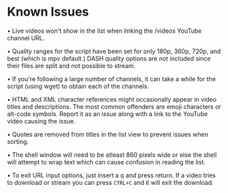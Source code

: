 # Known Issues

• Live videos won't show in the list when linking the /videos YouTube channel URL.

• Quality ranges for the script have been set for only 180p, 360p, 720p, and best (which is mpv default.) DASH quality options are not included since their files are split and not possible to stream.

• If you're following a large number of channels, it can take a while for the script (using wget) to obtain each of the channels.

• HTML and XML character references might occasionally appear in video titles and descriptions. The most common offenders are emoji characters or alt-code symbols. Report it as an issue along with a link to the YouTube video causing the issue.

• Quotes are removed from titles in the list view to prevent issues when sorting.

• The shell window will need to be atleast 860 pixels wide or else the shell will attempt to wrap text which can cause confusion in reading the list.

• To exit URL input options, just insert a q and press return. If a video tries to download or stream you can press `CTRL+C` and it will exit the download.